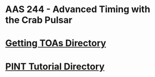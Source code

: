 # AAS 244 - Advanced Timing with the Crab Pulsar 
# [Getting TOAs Directory](./Getting-TOAs-Tutorial)
# [PINT Tutorial Directory](./PINT-tutorial)
